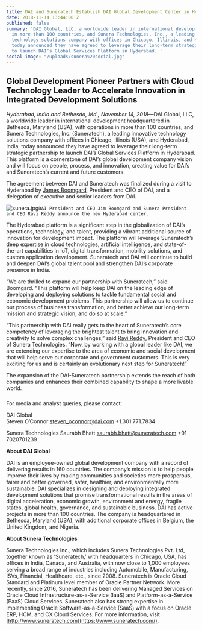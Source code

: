 ```yaml
---
title: DAI and Suneratech Establish DAI Global Development Center in Hyderabad
date: 2018-11-14 13:44:00 Z
published: false
summary: 'DAI Global, LLC, a worldwide leader in international development, with operations
  in more than 100 countries, and Sunera Technologies, Inc., a leading innovative
  technology solutions company with offices in Chicago, Illinois, and Hyderabad, India,
  today announced they have agreed to leverage their long-term strategic partnership
  to launch DAI’s Global Services Platform in Hyderabad. '
social-image: "/uploads/sunera%20social.jpg"
---
```


## Global Development Pioneer Partners with Cloud Technology Leader to Accelerate Innovation in Integrated Development Solutions

*Hyderabad, India and Bethesda, Md., November 14, 2018*—DAI Global, LLC, a worldwide leader in international development headquartered in Bethesda, Maryland (USA), with operations in more than 100 countries, and Sunera Technologies, Inc. (Suneratech), a leading innovative technology solutions company with offices in Chicago, Illinois (USA), and Hyderabad, India, today announced they have agreed to leverage their long-term strategic partnership to launch DAI’s Global Services Platform in Hyderabad. This platform is a cornerstone of DAI’s global development company vision and will focus on people, process, and innovation, creating value for DAI’s and Suneratech’s current and future customers. 

The agreement between DAI and Suneratech was finalized during a visit to Hyderabad by [James Boomgard](https://www.dai.com/who-we-are/board/james-boomgard), President and CEO of DAI, and a delegation of executive and senior leaders from DAI.

![sunera.jpg](/uploads/sunera.jpg)`DAI President and CEO Jim Boomgard and Sunera President and CEO Ravi Reddy announce the new Hyderabad center.`

The Hyderabad platform is a significant step in the globalization of DAI’s operations, technology, and talent, providing a vibrant additional source of innovation for development impact. The platform will leverage Suneratech’s deep expertise in cloud technologies, artificial intelligence, and state-of-the-art capabilities in IoT, digital transformation, mobility solutions, and custom application development. Suneratech and DAI will continue to build and deepen DAI’s global talent pool and strengthen DAI’s corporate presence in India.

“We are thrilled to expand our partnership with Suneratech,” said Boomgard. “This platform will help keep DAI on the leading edge of developing and deploying solutions to tackle fundamental social and economic development problems. This partnership will allow us to continue our process of business transformation, and better achieve our long-term mission and strategic vision, and do so at scale.”

“This partnership with DAI really gets to the heart of Suneratech’s core competency of leveraging the brightest talent to bring innovation and creativity to solve complex challenges,” said [Ravi Reddy](https://www.linkedin.com/in/ravireddy1/), President and CEO of Sunera Technologies. “Now, by working with a global leader like DAI, we are extending our expertise to the area of economic and social development that will help serve our corporate and government customers. This is very exciting for us and is certainly an evolutionary next step for Suneratech!”

The expansion of the DAI-Suneratech partnership extends the reach of both companies and enhances their combined capability to shape a more livable world. 

###

For media and analyst queries, please contact:

DAI Global	
Steven O’Connor
steven_oconnor@dai.com 
+1.301.771.7834	

Sunera Technologies
Saurabh Bhatt
saurabh.bhatt@suneratech.com
+91 7020701239

**About DAI Global** 

DAI is an employee-owned global development company with a record of delivering results in 160 countries. The company’s mission is to help people improve their lives by making communities and societies more prosperous, fairer and better governed, safer, healthier, and environmentally more sustainable. DAI specializes in designing and deploying integrated development solutions that promise transformational results in the areas of digital acceleration, economic growth, environment and energy, fragile states, global health, governance, and sustainable business. DAI has active projects in more than 100 countries. The company is headquartered in Bethesda, Maryland (USA), with additional corporate offices in Belgium, the United Kingdom, and Nigeria. 

**About Sunera Technologies**

Sunera Technologies Inc., which includes Sunera Technologies Pvt. Ltd, together known as ‘Suneratech,’ with headquarters in Chicago, USA, has offices in India, Canada, and Australia, with now close to 1,000 employees serving a broad range of industries including Automobile, Manufacturing, ISVs, Financial, Healthcare, etc., since 2008. Suneratech is Oracle Cloud Standard and Platinum level member of Oracle Partner Network. More recently, since 2016, Suneratech has been delivering Managed Services on Oracle Cloud Infrastructure-as-a-Service (IaaS) and Platform-as-a-Service (PaaS) Cloud Services. Suneratech also has strong expertise in implementing Oracle Software-as-a-Service (SaaS) with a focus on Oracle ERP, HCM, and CX Cloud Services. For more information, visit [http://www.suneratech.com](https://www.suneratech.com/).